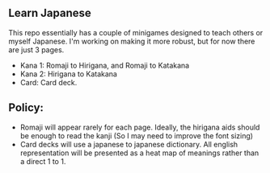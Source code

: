 ## Learn Japanese

This repo essentially has a couple of minigames designed to teach others or myself Japanese. I'm working on making it more robust, but for now there are just 3 pages.

- Kana 1: Romaji to Hirigana, and Romaji to Katakana
- Kana 2: Hirigana to Katakana
- Card: Card deck.

## Policy:

- Romaji will appear rarely for each page. Ideally, the hirigana aids should be enough to read the kanji (So I may need to improve the font sizing)
- Card decks will use a japanese to japanese dictionary. All english representation will be presented as a heat map of meanings rather than a direct 1 to 1.
